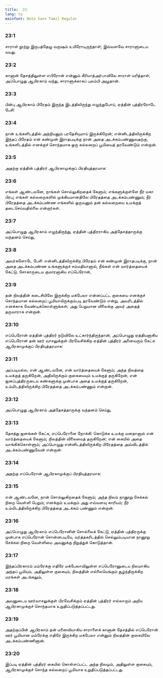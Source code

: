 ```yaml
---
title:  23
lang: ta
mainfont: Noto Sans Tamil Regular
---
```


###  23:1

சாராள் நூற்று இருபத்தேழு வருஷம் உயிரோடிருந்தாள்; இவ்வளவே சாராளுடைய வயது.

###  23:2

கானான் தேசத்திலுள்ள எபிரோன் என்னும் கீரியாத்அர்பாவிலே சாராள் மரித்தாள்; அப்பொழுது ஆபிரகாம் வந்து, சாராளுக்காகப் புலம்பி அழுதான்.

###  23:3

பின்பு ஆபிரகாம் பிரேதம் இருந்த இடத்திலிருந்து எழுந்துபோய், ஏத்தின் புத்திரரோடே பேசி:

###  23:4

நான் உங்களிடத்தில் அந்நியனும் பரதேசியுமாய் இருக்கிறேன்; என்னிடத்திலிருக்கிற இந்தப் பிரேதம் என் கண்முன் இராதபடிக்கு நான் அதை அடக்கம்பண்ணுவதற்கு, உங்களிடத்தில் எனக்குச் சொந்தமாக ஒரு கல்லறைப் பூமியைத் தரவேண்டும் என்றான்.

###  23:5

அதற்கு ஏத்தின் புத்திரர் ஆபிரகாமுக்குப் பிரதியுத்தரமாக:

###  23:6

எங்கள் ஆண்டவனே, நாங்கள் சொல்லுகிறதைக் கேளும்; எங்களுக்குள்ளே நீர் மகா பிரபு; எங்கள் கல்லறைகளில் முக்கியமானதிலே பிரேதத்தை அடக்கம்பண்ணும்; நீர் பிரேதத்தை அடக்கம்பண்ண எங்களில் ஒருவனும் தன் கல்லறையை உமக்குத் தடைசெய்வதில்லை என்றார்கள்.

###  23:7

அப்பொழுது ஆபிரகாம் எழுந்திருந்து, ஏத்தின் புத்திரராகிய அத்தேசத்தாருக்கு வந்தனம் செய்து,

###  23:8

அவர்களோடே பேசி: என்னிடத்திலிருக்கிற பிரேதம் என் கண்முன் இராதபடிக்கு, நான் அதை அடக்கம்பண்ண உங்களுக்குச் சம்மதியானால், நீங்கள் என் வார்த்தையைக் கேட்டு, சோகாருடைய குமாரனாகிய எப்பெரோன்,

###  23:9

தன் நிலத்தின் கடைசியிலே இருக்கிற மக்பேலா என்னப்பட்ட குகையை எனக்குச் சொந்தமான கல்லறைப் பூமியாயிருக்கும்படி தரவேண்டும் என்று, அவரிடத்தில் எனக்காக வேண்டிக்கொள்ளுங்கள்; அது பெறுமான விலைக்கு அவர் அதைத் தருவாராக என்றான்.

###  23:10

எப்பெரோன் ஏத்தின் புத்திரர் நடுவிலே உட்கார்ந்திருந்தான்; அப்பொழுது ஏத்தியனாகிய எப்பெரோன் தன் ஊர் வாசலுக்குள் பிரவேசிக்கிற ஏத்தின் புத்திரர் அனைவரும் கேட்க ஆபிரகாமுக்குப் பிரதியுத்தரமாக:

###  23:11

அப்படியல்ல, என் ஆண்டவனே, என் வார்த்தையைக் கேளும்; அந்த நிலத்தை உமக்குத் தருகிறேன், அதிலிருக்கும் குகையையும் உமக்குத் தருகிறேன், என் ஜனப்புத்திரருடைய கண்களுக்கு முன்பாக அதை உமக்குத் தருகிறேன், உம்மிடத்திலிருக்கிற பிரேதத்தை அடக்கம்பண்ணும் என்றான்.

###  23:12

அப்பொழுது ஆபிரகாம் அத்தேசத்தாருக்கு வந்தனம் செய்து,

###  23:13

தேசத்து ஜனங்கள் கேட்க, எப்பெரோனை நோக்கி: கொடுக்க உமக்கு மனதானால் என் வார்த்தையைக் கேளும்; நிலத்தின் விலையைத் தருகிறேன்; என் கையில் அதை வாங்கிக்கொள்ளும்; அப்பொழுது என்னிடத்திலிருக்கிற பிரேதத்தை அவ்விடத்தில் அடக்கம்பண்ணுவேன் என்றான்.

###  23:14

அதற்கு எப்பெரோன் ஆபிரகாமுக்குப் பிரதியுத்தரமாக:

###  23:15

என் ஆண்டவனே, நான் சொல்லுகிறதைக் கேளும்; அந்த நிலம் நானூறு சேக்கல் நிறை வெள்ளி பெறும்; எனக்கும் உமக்கும் அது எவ்வளவு காரியம்; நீர் உம்மிடத்திலிருக்கிற பிரேதத்தை அடக்கம் பண்ணும் என்றான்.

###  23:16

அப்பொழுது ஆபிரகாம் எப்பெரோனின் சொல்லைக் கேட்டு, ஏத்தின் புத்திரருக்கு முன்பாக எப்பெரோன் சொன்னபடியே, வர்த்தகரிடத்தில் செல்லும்படியான நானூறு சேக்கல் நிறை வெள்ளியை அவனுக்கு நிறுத்துக் கொடுத்தான்.

###  23:17

இந்தப்பிரகாரம் மம்ரேக்கு எதிரே மக்பேலாவிலுள்ள எப்பெரோனுடைய நிலமாகிய அந்தப் பூமியும், அதிலுள்ள குகையும், நிலத்தின் எல்லையெங்கும் சூழ்ந்திருக்கிற மரங்கள் அடங்கலும்,

###  23:18

அவனுடைய ஊர்வாசலுக்குள் பிரவேசிக்கும் ஏத்தின் புத்திரர் எல்லாரும் அறிய ஆபிரகாமுக்குச் சொந்தமாக உறுதிப்படுத்தப்பட்டது.

###  23:19

அதற்குப்பின் ஆபிரகாம் தன் மனைவியாகிய சாராளைக் கானான் தேசத்தில் எப்பெரோன் ஊர் பூமியான மம்ரேக்கு எதிரே இருக்கிற மக்பேலா என்னும் நிலத்தின் குகையிலே அடக்கம்பண்ணினான்.

###  23:20

இப்படி ஏத்தின் புத்திரர் கையில் கொள்ளப்பட்ட அந்த நிலமும், அதிலுள்ள குகையும், ஆபிரகாமுக்குச் சொந்த கல்லறைப் பூமியாக உறுதிப்படுத்தப்பட்டது.


